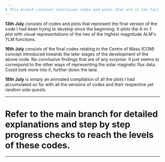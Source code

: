 ```yaml
---
# This branch contains conclusive codes and plots that are in the tail end of development.
---
```

**13th July** consists of codes and plots that represent the final version of the code I had been trying to develop since the beginning. It plots the 4-in-1 plot with visual representations of the two of the highest magnitude ALM's YLM functions.

**16th July** consists of the final codes relating to the Centre of Mass (COM) concept introduced towards the later stages of the development of the above code. No conclusive findings that are of any surprise. It just seems to correspond to the other ways of representing the solar magnetic flux data. Could look more into it, further down the lane.

**18th July** is simply an animated compilation of all the plots I had accumulated so far with all the versions of codes and their respective yet random side quests.

---
# Refer to the main branch for detailed explanations and step by step progress checks to reach the levels of these codes.
---
